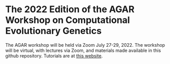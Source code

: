 # The 2022 Edition of the AGAR Workshop on Computational Evolutionary Genetics

The AGAR workshop will be held via Zoom July 27-29, 2022. The workshop
will be virtual, with lectures via Zoom, and materials made available
in this github repository. Tutorials are at
[this website](https://alanrogers.github.io/agar22).
